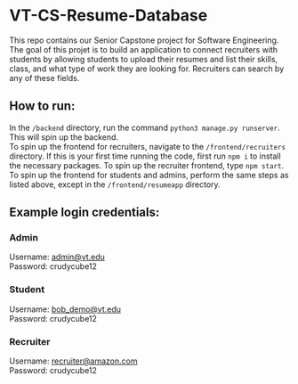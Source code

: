# VT-CS-Resume-Database
This repo contains our Senior Capstone project for Software Engineering. The goal of this projet is to build an application to connect recruiters with students by allowing students to upload their resumes and list their skills, class, and what type of work they are looking for. Recruiters can search by any of these fields.

## How to run:
In the `/backend` directory, run the command `python3 manage.py runserver`. This will spin up the backend.  
To spin up the frontend for recruiters, navigate to the `/frontend/recruiters` directory. If this is your first time running the code, first run `npm i` to install the necessary packages. To spin up the recruiter frontend, type `npm start`.  
To spin up the frontend for students and admins, perform the same steps as listed above, except in the `/frontend/resumeapp` directory. 

## Example login credentials:  
### Admin
Username: admin@vt.edu  
Password: crudycube12  

### Student  
Username: bob_demo@vt.edu  
Password: crudycube12

### Recruiter
Username: recruiter@amazon.com  
Password: crudycube12
